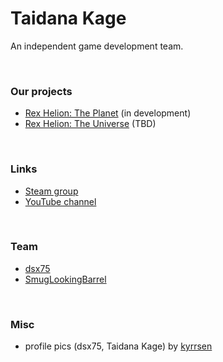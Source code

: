 # Taidana Kage

An independent game development team.

<br>

### Our projects

- [Rex Helion: The Planet](https://taidanakage.github.io/RexHelion/) (in development)
- [Rex Helion: The Universe](https://taidanakage.github.io/RexHelion2/) (TBD)

<br>

### Links

- [Steam group](https://steamcommunity.com/groups/TaidanaKage)
- [YouTube channel](https://www.youtube.com/channel/UC4yk3UF3tJcJIN2ptavI1hA)

<br>

### Team

- [dsx75](https://steamcommunity.com/id/dsx75)
- [SmugLookingBarrel](https://steamcommunity.com/id/smugbarrel)

<br>

### Misc

- profile pics (dsx75, Taidana Kage) by [kyrrsen](https://www.deviantart.com/kyrrsen)

<br>
<br>
<br>
